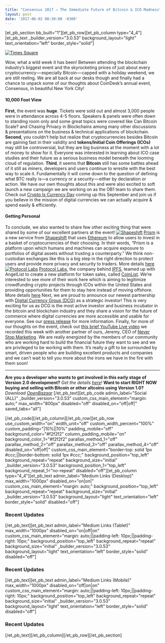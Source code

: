 ```yaml
---
title: "Consensus 2017 — The Immediate Future of Bitcoin & ICO Madness" 
layout: post
date: '2017-06-02 00:30:00 -0300'
---
```

        
\[et\_pb\_section bb\_built="1"\]\[et\_pb\_row\]\[et\_pb\_column type="4\_4"\]\[et\_pb\_text \_builder\_version="3.0.53" background\_layout="light" text\_orientation="left" border_style="solid"\]

[![Times Square](https://blog.openbazaar.org/wp-content/uploads/2017/06/Times-Square.png)](https://blog.openbazaar.org/wp-content/uploads/2017/06/Times-Square.png)

Wow, what a wild week it has been! Between attending the blockchain industry’s biggest event and the skyrocketing prices of just about every cryptocurrency — especially Bitcoin — capped with a holiday weekend, we are still reeling. We are all back at our desks though and finally had a chance to unpack some of our thoughts about CoinDesk’s annual event, Consensus, in beautiful New York City!

#### 10,000 Foot View

**First**, the event was **huge**. Tickets were sold out and almost 3,000 people were in attendance across 4-5 floors. Speakers & panels were often down to standing room only and some great topics were covered like Can Bitcoin Scale? and Chasing Privacy in Blockchains among many other discussions & presentations on the business & technical applications of blockchain. **Second**, you couldn’t help but realize that cryptocurrencies besides Bitcoin are gaining fast in their validity and **tokens/Initial Coin Offerings (ICOs)** may still be controversial, but they are big business at the moment with a lot of money to show for it. Everyone was interested in learning about ICO case studies and their future as a serious business model beneath the looming cloud of regulation. **Third**, it seems that **Bitcoin** still has some battles ahead of it still as miners, developers and users continue to wrestle with the best way to scale it. Fundamentally it will come down to the question of defining what BTC really is—a currency or a security — either by declaration or action. We have our own thoughts about this and were also excited to soft launch a new campaign we are working on as the OB1 team to share them. Check out [Crypto Is Currency Day](https://www.thunderclap.it/projects/57459-crypto-is-currency-day) coming up this September and join us if you believe in the mission of digital currencies we can actually acquire & spend easily & efficiently.

#### Getting Personal

To conclude, we also wanted to share few other exciting thing that were shared by some of our excellent partners at the event! [![Shapeshift](https://blog.openbazaar.org/wp-content/uploads/2017/06/Shapeshift-1024x381.jpg)](https://blog.openbazaar.org/wp-content/uploads/2017/06/Shapeshift.jpg) [Prism](https://prism.exchange/) is a new service from [Shapeshift](https://shapeshift.io) that uses [Ethereum](https://www.ethereum.org/) to allow users to invest in a basket of cryptocurrencies of their choosing. In their words, “Prism is a platform upon which humans and machines can acquire exposure to portfolios of digital assets without trusting a counterparty.” We think non-custodian exchanges like this is a big step in the right direction to protect users and provide more privacy and security to traders. More details [here](https://news.bitcoin.com/shapeshift-launches-prism-portfolio-platform/) [![Protocol Labs](https://blog.openbazaar.org/wp-content/uploads/2017/06/Protocol-Labs-1024x768.jpg)](https://blog.openbazaar.org/wp-content/uploads/2017/06/Protocol-Labs.jpg) [Protocol Labs](https://protocol.ai/), the company behind [IPFS](https://ipfs.io), teamed up with AngelList to create a new platform for token sales, called [CoinList](http://coinlist.co/). We’re interested to see more of their work here which is aiming to legitimize crowdfunding crypto projects through ICOs within the United States and providing opportunities for them to stay here instead of moving offshore. More details [here](https://www.forbes.com/sites/laurashin/2017/05/18/want-to-hold-an-ico-coinlist-makes-it-easy-and-legal/#7daa28f77ce5) Next, we are proud to announce our newest partnership with [Digital Currency Group (DCG)](http://dcg.co/) as a strategic investor! This is very exciting for us as DCG is the most active investor and business incubator in the bitcoin and blockchain industry and they share a vision for the future of commerce where digital currencies are more accessible and usable for everyone. See our [press release](https://www.openbazaar.org/ob1-raises-4-2m-to-build-a-decentralized-marketplace-using-digital-currencies/) for more information. Finally, for more of our thoughts on the event, check out [this brief YouTube Live video](https://youtu.be/T8S90aoWCIY) we recorded this week with another partner of ours, Jeremy, CEO of [Never Stop Marketing](https://www.neverstopmarketing.com/). We are really energized by the members of our community who are working hard to build the financial future they want to see and we are privileged to be working with them. It’s really a gift to be surrounded by smart, driven people who are building excellent products and companies and we can’t wait to tell you more about the irons we have in the fire with them soon!

* * *

**Are you a developer who wants to get involved in this early stage of Version 2.0 development?** _Get the details [here](https://blog.openbazaar.org/milestone-1-developer-release-for-openbazaar-2-0/#.WJuWRxIrLOR)!_ **Want to start RIGHT NOW buying and selling with Bitcoin or other altcoins using Version 1.0?** _Download [OpenBazaar](https://openbazaar.org)_ \[/et\_pb\_text\]\[et\_pb\_code admin\_label="Social (ALL)" \_builder\_version="3.0.53" custom\_css\_main\_element="margin: auto;" max\_width="800px" disabled="off" disabled\_on="off|off|" saved\_tabs="all"\]<div width="100%" style="margin: 0 auto !important;"><!-- \[et\_pb\_line\_break\_holder\] --><!-- \[et\_pb\_line\_break\_holder\] --><div class="a2a\_kit a2a\_kit\_size\_32 a2a\_default\_style"><!-- \[et\_pb\_line\_break\_holder\] --> <a class="a2a\_button\_tumblr"></a><!-- \[et\_pb\_line\_break\_holder\] --> <a class="a2a\_button\_facebook"></a><!-- \[et\_pb\_line\_break\_holder\] --> <a class="a2a\_button\_twitter"></a><!-- \[et\_pb\_line\_break\_holder\] --> <a class="a2a\_dd" href="https://www.addtoany.com/share"></a><!-- \[et\_pb\_line\_break\_holder\] --></div><!-- \[et\_pb\_line\_break\_holder\] --><!-- \[et\_pb\_line\_break\_holder\] --><script async src="https://static.addtoany.com/menu/page.js"></script><!-- \[et\_pb\_line\_break\_holder\] --><!-- \[et\_pb\_line\_break\_holder\] --></div>\[/et\_pb\_code\]\[/et\_pb\_column\]\[/et\_pb\_row\]\[et\_pb\_row use\_custom\_width="on" width\_unit="off" custom\_width\_percent="100%" custom\_padding="|10%||10%" padding\_mobile="off" background\_color="#f2f2f2" column\_padding\_mobile="on" background\_color\_1="#f2f2f2" parallax\_method\_1="off" parallax\_method\_2="off" parallax\_method\_3="off" parallax\_method\_4="off" disabled\_on="off|off|" custom\_css\_main\_element="border-top: solid 1px #ccc;||border-bottom: solid 1px #ccc;" background\_position="top\_left" background\_repeat="repeat" background\_size="initial" \_builder\_version="3.0.53" background\_position\_1="top\_left" background\_repeat\_1="no-repeat" disabled="off"\]\[et\_pb\_column type="4\_4"\]\[et\_pb\_text admin\_label="Medium Links (Desktop)" max\_width="1000px" disabled\_on="on|on|" custom\_css\_main\_element="margin: auto;" background\_position="top\_left" background\_repeat="repeat" background\_size="initial" \_builder\_version="3.0.53" background\_layout="light" text\_orientation="left" border_style="solid" disabled="off"\]

### Recent Updates

\[/et\_pb\_text\]\[et\_pb\_text admin\_label="Medium Links (Tablet)" max\_width="1000px" disabled\_on="on|off|on" custom\_css\_main\_element="margin: auto;||padding-left: 10px;||padding-right: 10px;" background\_position="top\_left" background\_repeat="repeat" background\_size="initial" \_builder\_version="3.0.53" background\_layout="light" text\_orientation="left" border_style="solid" disabled="off"\]

### Recent Updates

\[/et\_pb\_text\]\[et\_pb\_text admin\_label="Medium Links (Mobile)" max\_width="1000px" disabled\_on="off|on|on" custom\_css\_main\_element="margin: auto;||padding-left: 10px;||padding-right: 10px;" background\_position="top\_left" background\_repeat="repeat" background\_size="initial" \_builder\_version="3.0.53" background\_layout="light" text\_orientation="left" border_style="solid" disabled="off"\]

### Recent Updates

\[/et\_pb\_text\]\[/et\_pb\_column\]\[/et\_pb\_row\]\[/et\_pb\_section\]